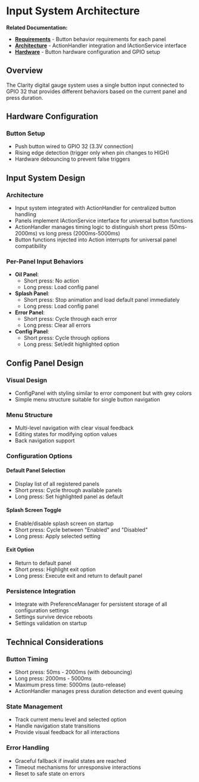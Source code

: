 # Input System Architecture

**Related Documentation:**
- **[Requirements](requirements.md)** - Button behavior requirements for each panel
- **[Architecture](architecture.md)** - ActionHandler integration and IActionService interface
- **[Hardware](hardware.md)** - Button hardware configuration and GPIO setup

## Overview
The Clarity digital gauge system uses a single button input connected to GPIO 32 that provides different behaviors based on the current panel and press duration.

## Hardware Configuration

### Button Setup
* Push button wired to GPIO 32 (3.3V connection)
* Rising edge detection (trigger only when pin changes to HIGH)
* Hardware debouncing to prevent false triggers

## Input System Design

### Architecture
* Input system integrated with ActionHandler for centralized button handling
* Panels implement IActionService interface for universal button functions
* ActionHandler manages timing logic to distinguish short press (50ms-2000ms) vs long press (2000ms-5000ms)
* Button functions injected into Action interrupts for universal panel compatibility

### Per-Panel Input Behaviors
* **Oil Panel**: 
  - Short press: No action
  - Long press: Load config panel
* **Splash Panel**: 
  - Short press: Stop animation and load default panel immediately
  - Long press: Load config panel
* **Error Panel**: 
  - Short press: Cycle through each error
  - Long press: Clear all errors
* **Config Panel**: 
  - Short press: Cycle through options
  - Long press: Set/edit highlighted option

## Config Panel Design

### Visual Design
* ConfigPanel with styling similar to error component but with grey colors
* Simple menu structure suitable for single button navigation

### Menu Structure
* Multi-level navigation with clear visual feedback
* Editing states for modifying option values
* Back navigation support

### Configuration Options

#### Default Panel Selection
* Display list of all registered panels
* Short press: Cycle through available panels
* Long press: Set highlighted panel as default

#### Splash Screen Toggle
* Enable/disable splash screen on startup
* Short press: Cycle between "Enabled" and "Disabled"
* Long press: Apply selected setting

#### Exit Option
* Return to default panel
* Short press: Highlight exit option
* Long press: Execute exit and return to default panel

### Persistence Integration
* Integrate with PreferenceManager for persistent storage of all configuration settings
* Settings survive device reboots
* Settings validation on startup

## Technical Considerations

### Button Timing
* Short press: 50ms - 2000ms (with debouncing)
* Long press: 2000ms - 5000ms
* Maximum press time: 5000ms (auto-release)
* ActionHandler manages press duration detection and event queuing

### State Management
* Track current menu level and selected option
* Handle navigation state transitions
* Provide visual feedback for all interactions

### Error Handling
* Graceful fallback if invalid states are reached
* Timeout mechanisms for unresponsive interactions
* Reset to safe state on errors